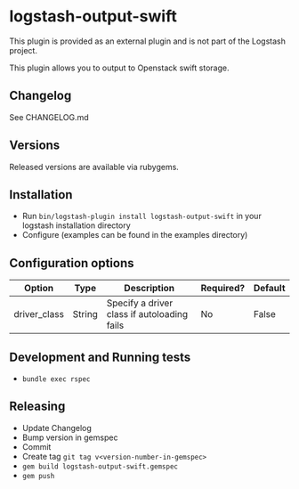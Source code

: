 # logstash-output-swift

This plugin is provided as an external plugin and is not part of the Logstash project.

This plugin allows you to output to Openstack swift storage.

## Changelog
See CHANGELOG.md

## Versions
Released versions are available via rubygems.

## Installation
  - Run `bin/logstash-plugin install logstash-output-swift` in your logstash installation directory
  - Configure (examples can be found in the examples directory)

## Configuration options

| Option                       | Type             | Description                                                                                                                                                                                                                                                                                                                                                                                                                                                                                   | Required? | Default |
| ------                       | ----             | -----------                                                                                                                                                                                                                                                                                                                                                                                                                                                                                   | --------- | ------- |
| driver_class                 | String           | Specify a driver class if autoloading fails                                                                                                                                                                                                                                                                                                                                                                                                                                                                                                                                                                                                      | No        | False   |

## Development and Running tests
  - `bundle exec rspec`

## Releasing
  - Update Changelog
  - Bump version in gemspec
  - Commit
  - Create tag `git tag v<version-number-in-gemspec>`
  - `gem build logstash-output-swift.gemspec`
  - `gem push`
